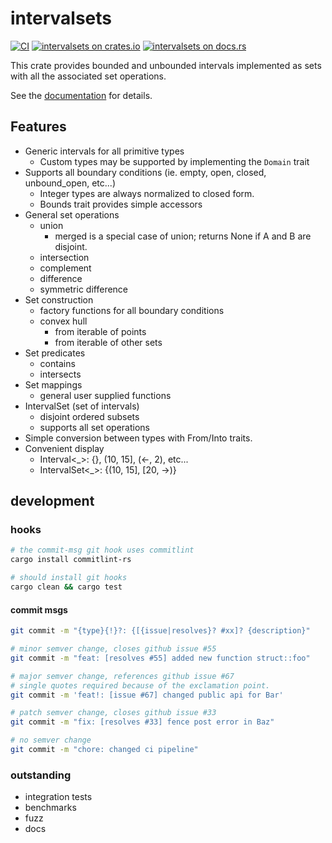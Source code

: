 # intervalsets

[![CI][gh-image]][gh-checks]
[![intervalsets on crates.io][cratesio-image]][cratesio]
[![intervalsets on docs.rs][docsrs-image]][docsrs]

[gh-image]: https://github.com/gechelberger/intervalsets/actions/workflows/rust.yml/badge.svg?branch=main
[gh-checks]: https://github.com/gechelberger/intervalsets/actions/workflows/test.yml?query=branch%3Amain
[cratesio-image]: https://img.shields.io/crates/v/intervalsets.svg
[cratesio]: https://crates.io/crates/intervalsets
[docsrs-image]: https://docs.rs/intervalsets/badge.svg
[docsrs]: https://docs.rs/intervalsets


This crate provides bounded and unbounded intervals 
implemented as sets with all the associated set operations.

See the [documentation](https://docs.rs/intervalsets/latest) for details.

## Features

* Generic intervals for all primitive types
    * Custom types may be supported by implementing the `Domain` trait
* Supports all boundary conditions (ie. empty, open, closed, unbound_open, etc...)
    * Integer types are always normalized to closed form.
    * Bounds trait provides simple accessors
* General set operations
    * union
        * merged is a special case of union; returns None if A and B are disjoint.
    * intersection
    * complement
    * difference
    * symmetric difference
* Set construction
    * factory functions for all boundary conditions
    * convex hull
        * from iterable of points
        * from iterable of other sets
* Set predicates
    * contains
    * intersects
* Set mappings
    * general user supplied functions
* IntervalSet (set of intervals)
    * disjoint ordered subsets
    * supports all set operations
* Simple conversion between types with From/Into traits.
* Convenient display
    * Interval<_>: {}, (10, 15], (<-, 2), etc...
    * IntervalSet<_>: {(10, 15], [20, ->)}

## development

### hooks

```sh
# the commit-msg git hook uses commitlint
cargo install commitlint-rs

# should install git hooks
cargo clean && cargo test
```

#### commit msgs

```sh
git commit -m "{type}{!}?: {[{issue|resolves}? #xx]? {description}"

# minor semver change, closes github issue #55
git commit -m "feat: [resolves #55] added new function struct::foo"

# major semver change, references github issue #67
# single quotes required because of the exclamation point.
git commit -m 'feat!: [issue #67] changed public api for Bar'

# patch semver change, closes github issue #33
git commit -m "fix: [resolves #33] fence post error in Baz"

# no semver change
git commit -m "chore: changed ci pipeline"
```

### outstanding
* integration tests
* benchmarks
* fuzz
* docs